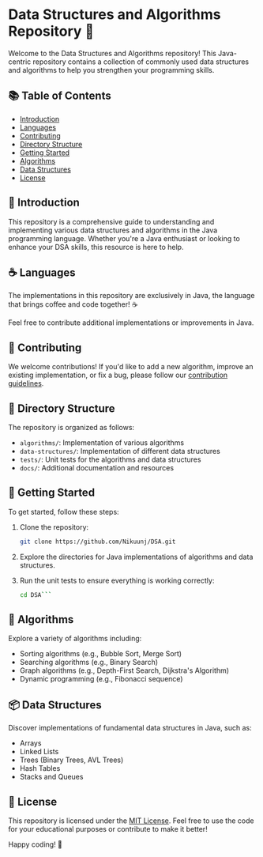 # Data Structures and Algorithms Repository 🚀

Welcome to the Data Structures and Algorithms repository! This Java-centric repository contains a collection of commonly used data structures and algorithms to help you strengthen your programming skills.

## 📚 Table of Contents

- [Introduction](#introduction)
- [Languages](#languages)
- [Contributing](#contributing)
- [Directory Structure](#directory-structure)
- [Getting Started](#getting-started)
- [Algorithms](#algorithms)
- [Data Structures](#data-structures)
- [License](#license)

## 🌟 Introduction

This repository is a comprehensive guide to understanding and implementing various data structures and algorithms in the Java programming language. Whether you're a Java enthusiast or looking to enhance your DSA skills, this resource is here to help.

## ☕ Languages

The implementations in this repository are exclusively in Java, the language that brings coffee and code together! ☕

Feel free to contribute additional implementations or improvements in Java.

## 🤝 Contributing

We welcome contributions! If you'd like to add a new algorithm, improve an existing implementation, or fix a bug, please follow our [contribution guidelines](CONTRIBUTING.md).

## 📁 Directory Structure

The repository is organized as follows:

- `algorithms/`: Implementation of various algorithms
- `data-structures/`: Implementation of different data structures
- `tests/`: Unit tests for the algorithms and data structures
- `docs/`: Additional documentation and resources

## 🚀 Getting Started

To get started, follow these steps:

1. Clone the repository:

    ```bash
    git clone https://github.com/Nikuunj/DSA.git
    ```

2. Explore the directories for Java implementations of algorithms and data structures.

3. Run the unit tests to ensure everything is working correctly:

    ```bash
    cd DSA```

## 🧠 Algorithms

Explore a variety of algorithms including:

- Sorting algorithms (e.g., Bubble Sort, Merge Sort)
- Searching algorithms (e.g., Binary Search)
- Graph algorithms (e.g., Depth-First Search, Dijkstra's Algorithm)
- Dynamic programming (e.g., Fibonacci sequence)

## 📦 Data Structures

Discover implementations of fundamental data structures in Java, such as:

- Arrays
- Linked Lists
- Trees (Binary Trees, AVL Trees)
- Hash Tables
- Stacks and Queues

## 📄 License

This repository is licensed under the [MIT License](LICENSE). Feel free to use the code for your educational purposes or contribute to make it better!

Happy coding! 🎉
